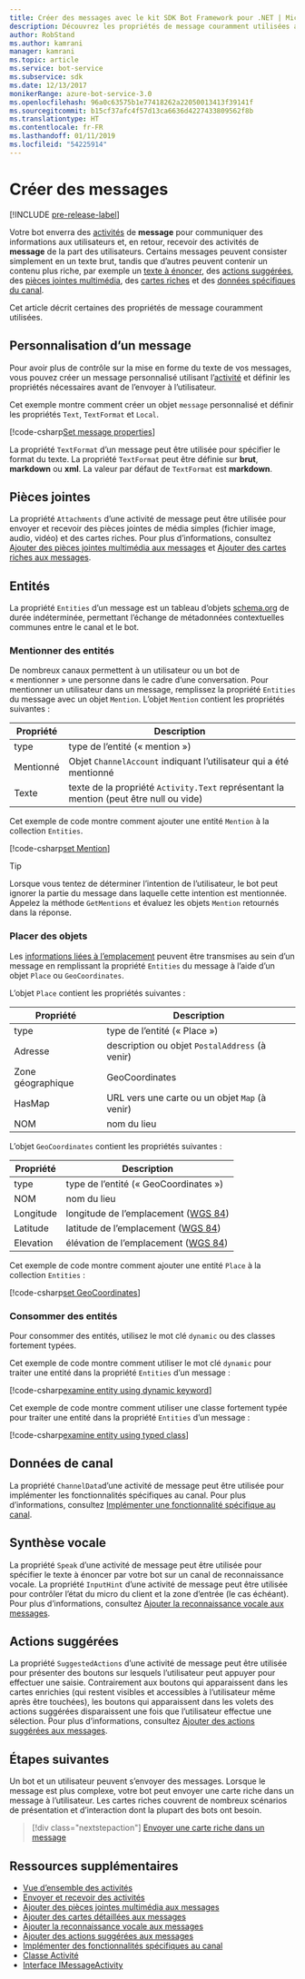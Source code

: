 ```yaml
---
title: Créer des messages avec le kit SDK Bot Framework pour .NET | Microsoft Docs
description: Découvrez les propriétés de message couramment utilisées au sein du kit SDK Bot Framework pour .NET.
author: RobStand
ms.author: kamrani
manager: kamrani
ms.topic: article
ms.service: bot-service
ms.subservice: sdk
ms.date: 12/13/2017
monikerRange: azure-bot-service-3.0
ms.openlocfilehash: 96a0c63575b1e77418262a22050013413f39141f
ms.sourcegitcommit: b15cf37afc4f57d13ca6636d4227433809562f8b
ms.translationtype: HT
ms.contentlocale: fr-FR
ms.lasthandoff: 01/11/2019
ms.locfileid: "54225914"
---
```

# <a name="create-messages"></a>Créer des messages

[!INCLUDE [pre-release-label](../includes/pre-release-label-v3.md)]

Votre bot enverra des [activités](bot-builder-dotnet-activities.md) de **message** pour communiquer des informations aux utilisateurs et, en retour, recevoir des activités de **message** de la part des utilisateurs. Certains messages peuvent consister simplement en un texte brut, tandis que d’autres peuvent contenir un contenu plus riche, par exemple un [texte à énoncer](bot-builder-dotnet-text-to-speech.md), des [actions suggérées](bot-builder-dotnet-add-suggested-actions.md), des [pièces jointes multimédia](bot-builder-dotnet-add-media-attachments.md), des [cartes riches](bot-builder-dotnet-add-rich-card-attachments.md) et des [données spécifiques du canal](bot-builder-dotnet-channeldata.md). 

Cet article décrit certaines des propriétés de message couramment utilisées.

## <a name="customizing-a-message"></a>Personnalisation d’un message

Pour avoir plus de contrôle sur la mise en forme du texte de vos messages, vous pouvez créer un message personnalisé utilisant l’[activité](https://docs.botframework.com/en-us/csharp/builder/sdkreference/dc/d2f/class_microsoft_1_1_bot_1_1_connector_1_1_activity.html) et définir les propriétés nécessaires avant de l’envoyer à l’utilisateur.

Cet exemple montre comment créer un objet `message` personnalisé et définir les propriétés `Text`, `TextFormat` et `Local`.

[!code-csharp[Set message properties](../includes/code/dotnet-create-messages.cs#setBasicProperties)]

La propriété `TextFormat` d’un message peut être utilisée pour spécifier le format du texte. La propriété `TextFormat` peut être définie sur **brut**, **markdown** ou **xml**. La valeur par défaut de `TextFormat` est **markdown**. 

## <a name="attachments"></a>Pièces jointes

La propriété `Attachments` d’une activité de message peut être utilisée pour envoyer et recevoir des pièces jointes de média simples (fichier image, audio, vidéo) et des cartes riches. Pour plus d’informations, consultez [Ajouter des pièces jointes multimédia aux messages](bot-builder-dotnet-add-media-attachments.md) et [Ajouter des cartes riches aux messages](bot-builder-dotnet-add-rich-card-attachments.md).

## <a name="entities"></a>Entités

La propriété `Entities` d’un message est un tableau d’objets <a href="http://schema.org/" target="_blank">schema.org</a> de durée indéterminée, permettant l’échange de métadonnées contextuelles communes entre le canal et le bot.

### <a name="mention-entities"></a>Mentionner des entités

De nombreux canaux permettent à un utilisateur ou un bot de « mentionner » une personne dans le cadre d’une conversation. Pour mentionner un utilisateur dans un message, remplissez la propriété `Entities` du message avec un objet `Mention`. L’objet `Mention` contient les propriétés suivantes : 

| Propriété | Description | 
|----|----|
| type | type de l’entité (« mention ») | 
| Mentionné | Objet `ChannelAccount` indiquant l’utilisateur qui a été mentionné | 
| Texte | texte de la propriété `Activity.Text` représentant la mention (peut être null ou vide) |

Cet exemple de code montre comment ajouter une entité `Mention` à la collection `Entities`.

[!code-csharp[set Mention](../includes/code/dotnet-create-messages.cs#setMention)]

> [!TIP]
> Lorsque vous tentez de déterminer l’intention de l’utilisateur, le bot peut ignorer la partie du message dans laquelle cette intention est mentionnée. Appelez la méthode `GetMentions` et évaluez les objets `Mention` retournés dans la réponse.

### <a name="place-objects"></a>Placer des objets

Les <a href="https://schema.org/Place" target="_blank">informations liées à l’emplacement</a> peuvent être transmises au sein d’un message en remplissant la propriété `Entities` du message à l’aide d’un objet `Place` ou `GeoCoordinates`. 

L’objet `Place` contient les propriétés suivantes :

| Propriété | Description | 
|----|----|
| type | type de l’entité (« Place ») |
| Adresse | description ou objet `PostalAddress` (à venir) | 
| Zone géographique | GeoCoordinates | 
| HasMap | URL vers une carte ou un objet `Map` (à venir) |
| NOM | nom du lieu |

L’objet `GeoCoordinates` contient les propriétés suivantes :

| Propriété | Description | 
|----|----|
| type | type de l’entité (« GeoCoordinates ») |
| NOM | nom du lieu |
| Longitude | longitude de l’emplacement (<a href="https://en.wikipedia.org/wiki/World_Geodetic_System" target="_blank">WGS 84</a>) | 
| Latitude | latitude de l’emplacement (<a href="https://en.wikipedia.org/wiki/World_Geodetic_System" target="_blank">WGS 84</a>) | 
| Elevation | élévation de l’emplacement (<a href="https://en.wikipedia.org/wiki/World_Geodetic_System" target="_blank">WGS 84</a>) | 

Cet exemple de code montre comment ajouter une entité `Place` à la collection `Entities` :

[!code-csharp[set GeoCoordinates](../includes/code/dotnet-create-messages.cs#setGeoCoord)]

### <a name="consume-entities"></a>Consommer des entités

Pour consommer des entités, utilisez le mot clé `dynamic` ou des classes fortement typées.

Cet exemple de code montre comment utiliser le mot clé `dynamic` pour traiter une entité dans la propriété `Entities` d’un message :

[!code-csharp[examine entity using dynamic keyword](../includes/code/dotnet-create-messages.cs#examineEntity1)]

Cet exemple de code montre comment utiliser une classe fortement typée pour traiter une entité dans la propriété `Entities` d’un message :

[!code-csharp[examine entity using typed class](../includes/code/dotnet-create-messages.cs#examineEntity2)]

## <a name="channel-data"></a>Données de canal

La propriété `ChannelData`d’une activité de message peut être utilisée pour implémenter les fonctionnalités spécifiques au canal. Pour plus d’informations, consultez [Implémenter une fonctionnalité spécifique au canal](bot-builder-dotnet-channeldata.md).

## <a name="text-to-speech"></a>Synthèse vocale

La propriété `Speak` d’une activité de message peut être utilisée pour spécifier le texte à énoncer par votre bot sur un canal de reconnaissance vocale. La propriété `InputHint` d’une activité de message peut être utilisée pour contrôler l’état du micro du client et la zone d’entrée (le cas échéant). Pour plus d’informations, consultez [Ajouter la reconnaissance vocale aux messages](bot-builder-dotnet-text-to-speech.md).

## <a name="suggested-actions"></a>Actions suggérées

La propriété `SuggestedActions` d’une activité de message peut être utilisée pour présenter des boutons sur lesquels l’utilisateur peut appuyer pour effectuer une saisie. Contrairement aux boutons qui apparaissent dans les cartes enrichies (qui restent visibles et accessibles à l’utilisateur même après être touchées), les boutons qui apparaissent dans les volets des actions suggérées disparaissent une fois que l’utilisateur effectue une sélection. Pour plus d’informations, consultez [Ajouter des actions suggérées aux messages](bot-builder-dotnet-add-suggested-actions.md).

## <a name="next-steps"></a>Étapes suivantes

Un bot et un utilisateur peuvent s’envoyer des messages. Lorsque le message est plus complexe, votre bot peut envoyer une carte riche dans un message à l’utilisateur. Les cartes riches couvrent de nombreux scénarios de présentation et d’interaction dont la plupart des bots ont besoin.

> [!div class="nextstepaction"]
> [Envoyer une carte riche dans un message](bot-builder-dotnet-add-rich-card-attachments.md)

## <a name="additional-resources"></a>Ressources supplémentaires

- [Vue d’ensemble des activités](bot-builder-dotnet-activities.md)
- [Envoyer et recevoir des activités](bot-builder-dotnet-connector.md)
- [Ajouter des pièces jointes multimédia aux messages](bot-builder-dotnet-add-media-attachments.md)
- [Ajouter des cartes détaillées aux messages](bot-builder-dotnet-add-rich-card-attachments.md)
- [Ajouter la reconnaissance vocale aux messages](bot-builder-dotnet-text-to-speech.md)
- [Ajouter des actions suggérées aux messages](bot-builder-dotnet-add-suggested-actions.md)
- [Implémenter des fonctionnalités spécifiques au canal](bot-builder-dotnet-channeldata.md)
- <a href="https://docs.botframework.com/en-us/csharp/builder/sdkreference/dc/d2f/class_microsoft_1_1_bot_1_1_connector_1_1_activity.html" target="_blank">Classe Activité</a>
- <a href="/dotnet/api/microsoft.bot.connector.imessageactivity" target="_blank">Interface IMessageActivity</a>

